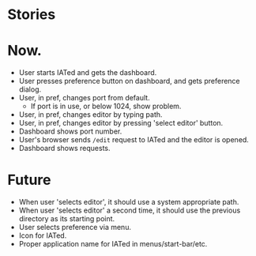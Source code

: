 # Stories

# Now.
* User starts IATed and gets the dashboard.
* User presses preference button on dashboard, and gets preference dialog.
* User, in pref, changes port from default.
  * If port is in use, or below 1024, show problem.
* User, in pref, changes editor by typing path.
* User, in pref, changes editor by pressing 'select editor' button.
* Dashboard shows port number.
* User's browser sends `/edit` request to IATed and the editor is opened.
* Dashboard shows requests.

# Future
* When user 'selects editor', it should use a system appropriate path.
* When user 'selects editor' a second time, it should use the previous directory as its starting point.
* User selects preference via menu.
* Icon for IATed.
* Proper application name for IATed in menus/start-bar/etc.
